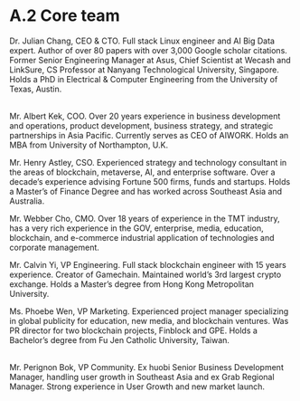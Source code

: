 # A.2 Core team

Dr. Julian Chang, CEO & CTO. Full stack Linux engineer and AI Big Data expert. Author of over 80 papers with over 3,000 Google scholar citations. Former Senior Engineering Manager at Asus, Chief Scientist at Wecash and LinkSure, CS Professor at Nanyang Technological University, Singapore. Holds a PhD in Electrical & Computer Engineering from the University of Texas, Austin.

\
Mr. Albert Kek, COO. Over 20 years experience in business development and operations, product development, business strategy, and strategic partnerships in Asia Pacific. Currently serves as CEO of AIWORK. Holds an MBA from University of Northampton, U.K.

Mr. Henry Astley, CSO. Experienced strategy and technology consultant in the areas of blockchain, metaverse, AI, and enterprise software. Over a decade’s experience advising Fortune 500 firms, funds and startups. Holds a Master’s of Finance Degree and has worked across Southeast Asia and Australia.

Mr. Webber Cho, CMO. Over 18 years of experience in the TMT industry, has a very rich experience in the GOV, enterprise, media, education, blockchain, and e-commerce industrial application of technologies and corporate management.

Mr. Calvin Yi, VP Engineering. Full stack blockchain engineer with 15 years experience. Creator of Gamechain. Maintained world’s 3rd largest crypto exchange. Holds a Master’s degree from Hong Kong Metropolitan University.

Ms. Phoebe Wen, VP Marketing. Experienced project manager specializing in global publicity for education, new media, and blockchain ventures. Was PR director for two blockchain projects, Finblock and GPE. Holds a Bachelor’s degree from Fu Jen Catholic University, Taiwan.

\
Mr. Perignon Bok, VP Community. Ex huobi Senior Business Development Manager, handling user growth in Southeast Asia and ex Grab Regional Manager. Strong experience in User Growth and new market launch.
